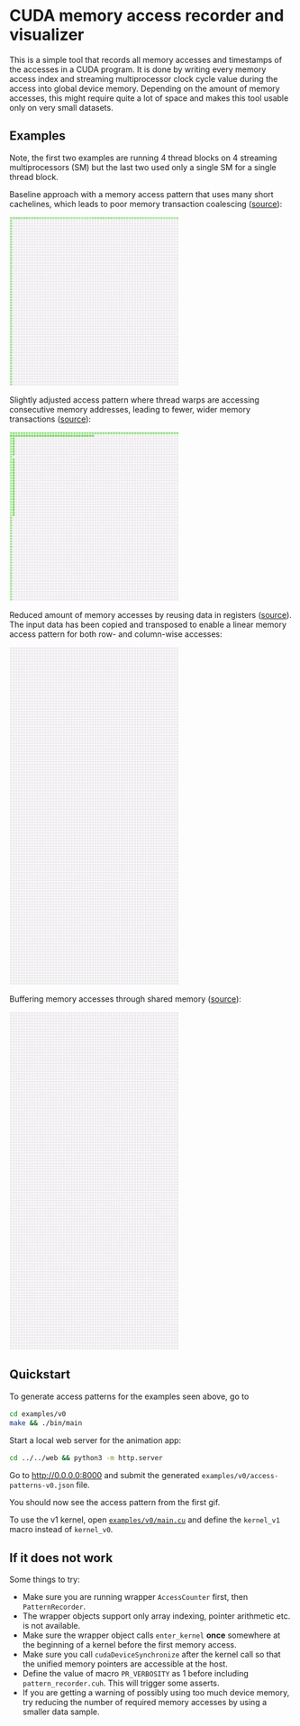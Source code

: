 # CUDA memory access recorder and visualizer

This is a simple tool that records all memory accesses and timestamps of the accesses in a CUDA program.
It is done by writing every memory access index and streaming multiprocessor clock cycle value during the access into global device memory.
Depending on the amount of memory accesses, this might require quite a lot of space and makes this tool usable only on very small datasets.

## Examples

Note, the first two examples are running 4 thread blocks on 4 streaming multiprocessors (SM) but the last two used only a single SM for a single thread block.

Baseline approach with a memory access pattern that uses many short cachelines, which leads to poor memory transaction coalescing ([source](http://ppc.cs.aalto.fi/ch4/v0/)):

![](web/img/screen-v0.gif)

Slightly adjusted access pattern where thread warps are accessing consecutive memory addresses, leading to fewer, wider memory transactions ([source](http://ppc.cs.aalto.fi/ch4/v1/)):

![](web/img/screen-v1.gif)

Reduced amount of memory accesses by reusing data in registers ([source](http://ppc.cs.aalto.fi/ch4/v2/)).
The input data has been copied and transposed to enable a linear memory access pattern for both row- and column-wise accesses:

![](web/img/screen-v2.gif)

Buffering memory accesses through shared memory ([source](http://ppc.cs.aalto.fi/ch4/v3/)):

![](web/img/screen-v3.gif)

## Quickstart

To generate access patterns for the examples seen above, go to
```sh
cd examples/v0
make && ./bin/main
```
Start a local web server for the animation app:
```sh
cd ../../web && python3 -m http.server
```
Go to http://0.0.0.0:8000 and submit the generated `examples/v0/access-patterns-v0.json` file.

You should now see the access pattern from the first gif.

To use the v1 kernel, open [`examples/v0/main.cu`](examples/v0/main.cu) and define the `kernel_v1` macro instead of `kernel_v0`.

## If it does not work

Some things to try:

* Make sure you are running wrapper `AccessCounter` first, then `PatternRecorder`.
* The wrapper objects support only array indexing, pointer arithmetic etc. is not available.
* Make sure the wrapper object calls `enter_kernel` **once** somewhere at the beginning of a kernel before the first memory access.
* Make sure you call `cudaDeviceSynchronize` after the kernel call so that the unified memory pointers are accessible at the host.
* Define the value of macro `PR_VERBOSITY` as 1 before including `pattern_recorder.cuh`. This will trigger some asserts.
* If you are getting a warning of possibly using too much device memory, try reducing the number of required memory accesses by using a smaller data sample.
